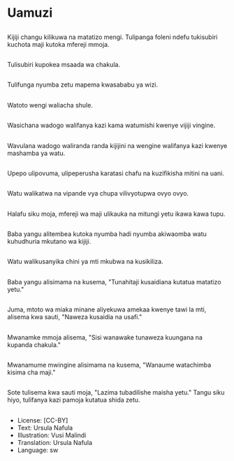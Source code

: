 # Uamuzi

##
Kijiji changu kilikuwa na matatizo mengi. Tulipanga foleni ndefu tukisubiri kuchota maji kutoka mfereji mmoja.

##
Tulisubiri kupokea msaada wa chakula.

##
Tulifunga nyumba zetu mapema kwasababu ya wizi.

##
Watoto wengi waliacha shule.

##
Wasichana wadogo walifanya kazi kama watumishi kwenye vijiji vingine.

##
Wavulana wadogo waliranda randa kijijini na wengine walifanya kazi kwenye mashamba ya watu.

##
Upepo ulipovuma, ulipeperusha karatasi chafu na kuzifikisha mitini na uani.

##
Watu walikatwa na vipande vya chupa vilivyotupwa ovyo ovyo.

##
Halafu siku moja, mfereji wa maji ulikauka na mitungi yetu ikawa  kawa tupu.

##
Baba yangu alitembea kutoka nyumba hadi nyumba akiwaomba watu kuhudhuria mkutano wa kijiji.

##
Watu walikusanyika chini ya mti mkubwa na kusikiliza.

##
Baba yangu alisimama na kusema, "Tunahitaji kusaidiana kutatua matatizo yetu."

##
Juma, mtoto wa miaka minane aliyekuwa amekaa kwenye tawi la mti, alisema kwa sauti, "Naweza kusaidia na usafi."

##
Mwanamke mmoja alisema, "Sisi wanawake tunaweza kuungana na kupanda chakula."

##
Mwanamume mwingine alisimama na kusema, "Wanaume watachimba kisima cha maji."

##
Sote tulisema kwa sauti moja, "Lazima tubadilishe maisha yetu." Tangu siku hiyo, tulifanya kazi pamoja kutatua shida zetu.

##
* License: [CC-BY]
* Text: Ursula Nafula
* Illustration: Vusi Malindi
* Translation: Ursula Nafula
* Language: sw
